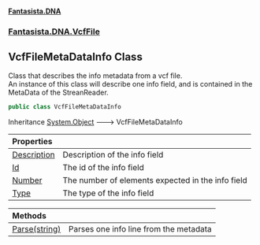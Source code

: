 #### [Fantasista.DNA](index.md 'index')
### [Fantasista.DNA.VcfFile](Fantasista.DNA.VcfFile.md 'Fantasista.DNA.VcfFile')

## VcfFileMetaDataInfo Class

Class that describes the info metadata from a vcf file.  
An instance of this class will describe one info field, and is contained in the MetaData of the StreanReader.

```csharp
public class VcfFileMetaDataInfo
```

Inheritance [System.Object](https://docs.microsoft.com/en-us/dotnet/api/System.Object 'System.Object') &#129106; VcfFileMetaDataInfo

| Properties | |
| :--- | :--- |
| [Description](Fantasista.DNA.VcfFile.VcfFileMetaDataInfo.Description.md 'Fantasista.DNA.VcfFile.VcfFileMetaDataInfo.Description') | Description of the info field |
| [Id](Fantasista.DNA.VcfFile.VcfFileMetaDataInfo.Id.md 'Fantasista.DNA.VcfFile.VcfFileMetaDataInfo.Id') | The id of the info field |
| [Number](Fantasista.DNA.VcfFile.VcfFileMetaDataInfo.Number.md 'Fantasista.DNA.VcfFile.VcfFileMetaDataInfo.Number') | The number of elements expected in the info field |
| [Type](Fantasista.DNA.VcfFile.VcfFileMetaDataInfo.Type.md 'Fantasista.DNA.VcfFile.VcfFileMetaDataInfo.Type') | The type of the info field |

| Methods | |
| :--- | :--- |
| [Parse(string)](Fantasista.DNA.VcfFile.VcfFileMetaDataInfo.Parse(string).md 'Fantasista.DNA.VcfFile.VcfFileMetaDataInfo.Parse(string)') | Parses one info line from the metadata |
